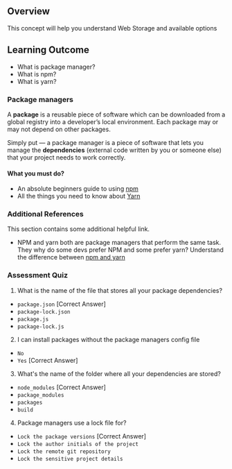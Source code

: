 ## Overview

This concept will help you understand Web Storage and available options

## Learning Outcome

- What is package manager?
- What is npm?
- What is yarn?


### Package managers

A **package** is a reusable piece of software which can be downloaded from a global registry into a developer’s local environment. Each package may or may not depend on other packages.

Simply put — a package manager is a piece of software that lets you manage the **dependencies** (external code written by you or someone else) that your project needs to work correctly.

#### What you must do?

- An absolute beginners guide to using  [npm](https://nodesource.com/blog/an-absolute-beginners-guide-to-using-npm/)
- All the things you need to know about [Yarn](https://flaviocopes.com/yarn/)


### Additional References

This section contains some additional helpful link.
- NPM and yarn both are package managers that perform the same task. They why do some devs prefer NPM and some prefer yarn? Understand the difference between [npm and yarn](https://www.youtube.com/watch?v=DRIWL2QOtmg)


### Assessment Quiz
1. What is the name of the file that stores all your package dependencies?  
- `package.json`  [Correct Answer]
- `package-lock.json`  
- `package.js`  
- `package-lock.js`

2. I can install packages without the package managers config file
- `No`  
- `Yes`  [Correct Answer]

3. What's the name of the folder where all your dependencies are stored?  
- `node_modules`  [Correct Answer]
- `package_modules`
- `packages`  
- `build`

4. Package managers use a lock file for?
- `Lock the package versions` [Correct Answer]
- `Lock the author initials of the project`
- `Lock the remote git repository`
- `Lock the sensitive project details`
